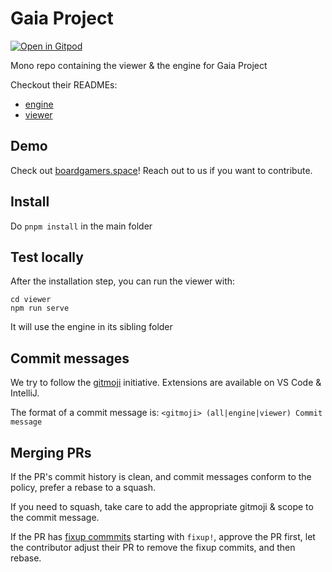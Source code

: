 # Gaia Project

[![Open in Gitpod](https://gitpod.io/button/open-in-gitpod.svg)](https://gitpod.io/#https://github.com/boardgamers/gaia-project)

Mono repo containing the viewer & the engine for Gaia Project

Checkout their READMEs:

- [engine](./engine/README.md)
- [viewer](./viewer/README.md)

## Demo

Check out [boardgamers.space](https://www.boardgamers.space)! Reach out to us if you want to contribute.

## Install

Do `pnpm install` in the main folder

## Test locally

After the installation step, you can run the viewer with:

```
cd viewer
npm run serve
```

It will use the engine in its sibling folder

## Commit messages

We try to follow the [gitmoji](https://gitmoji.dev/) initiative. Extensions are available on VS Code & IntelliJ.

The format of a commit message is: `<gitmoji> (all|engine|viewer) Commit message`

## Merging PRs

If the PR's commit history is clean, and commit messages conform to the policy, prefer a rebase to a squash.

If you need to squash, take care to add the appropriate gitmoji & scope to the commit message.

If the PR has [fixup commmits](https://jordanelver.co.uk/blog/2020/06/04/fixing-commits-with-git-commit-fixup-and-git-rebase-autosquash/) starting with `fixup!`, approve the PR first, let the contributor adjust their PR to remove the fixup commits, and then rebase.
